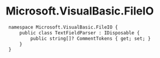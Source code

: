 # Microsoft.VisualBasic.FileIO

``` diff
 namespace Microsoft.VisualBasic.FileIO {
     public class TextFieldParser : IDisposable {
         public string[]? CommentTokens { get; set; }
     }
 }
```
